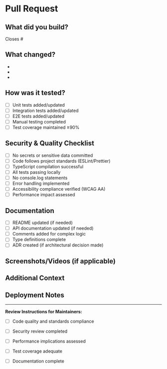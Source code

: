 # Pull Request

## What did you build?
<!-- Link to the related issue -->
Closes #

## What changed?
<!-- Describe the changes made in this PR -->
- 
- 
- 

## How was it tested?
- [ ] Unit tests added/updated
- [ ] Integration tests added/updated
- [ ] E2E tests added/updated
- [ ] Manual testing completed
- [ ] Test coverage maintained ≥90%

## Security & Quality Checklist
- [ ] No secrets or sensitive data committed
- [ ] Code follows project standards (ESLint/Prettier)
- [ ] TypeScript compilation successful
- [ ] All tests passing locally
- [ ] No console.log statements
- [ ] Error handling implemented
- [ ] Accessibility compliance verified (WCAG AA)
- [ ] Performance impact assessed

## Documentation
- [ ] README updated (if needed)
- [ ] API documentation updated (if needed)
- [ ] Comments added for complex logic
- [ ] Type definitions complete
- [ ] ADR created (if architectural decision made)

## Screenshots/Videos (if applicable)
<!-- Add screenshots or videos demonstrating the changes -->

## Additional Context
<!-- Any additional information that reviewers should know -->

## Deployment Notes
<!-- Any special deployment considerations, database migrations, environment variables, etc. -->

---

**Review Instructions for Maintainers:**
- [ ] Code quality and standards compliance
- [ ] Security review completed
- [ ] Performance implications assessed
- [ ] Test coverage adequate
- [ ] Documentation complete

